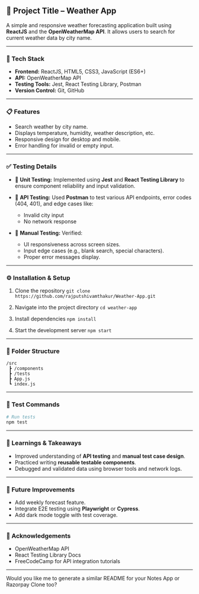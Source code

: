 ## 🚀 Project Title – Weather App

A simple and responsive weather forecasting application built using **ReactJS** and the **OpenWeatherMap API**. It allows users to search for current weather data by city name.

---

### 🔧 Tech Stack

* **Frontend:** ReactJS, HTML5, CSS3, JavaScript (ES6+)
* **API:** OpenWeatherMap API
* **Testing Tools:** Jest, React Testing Library, Postman
* **Version Control:** Git, GitHub

---

### 📋 Features

* Search weather by city name.
* Displays temperature, humidity, weather description, etc.
* Responsive design for desktop and mobile.
* Error handling for invalid or empty input.

---

### ✅ Testing Details

* 🔹 **Unit Testing:** Implemented using **Jest** and **React Testing Library** to ensure component reliability and input validation.
* 🔹 **API Testing:** Used **Postman** to test various API endpoints, error codes (404, 401), and edge cases like:

  * Invalid city input
  * No network response
* 🔹 **Manual Testing:** Verified:

  * UI responsiveness across screen sizes.
  * Input edge cases (e.g., blank search, special characters).
  * Proper error messages display.

---

### ⚙️ Installation & Setup

1. Clone the repository
   `git clone https://github.com/rajputshivamthakur/Weather-App.git`

2. Navigate into the project directory
   `cd weather-app`

3. Install dependencies
   `npm install`

4. Start the development server
   `npm start`

---

### 📂 Folder Structure

```
/src
 ┣ /components
 ┣ /tests
 ┣ App.js
 ┗ index.js
```

---

### 🧪 Test Commands

```bash
# Run tests
npm test
```

---

### 🧠 Learnings & Takeaways

* Improved understanding of **API testing** and **manual test case design**.
* Practiced writing **reusable testable components**.
* Debugged and validated data using browser tools and network logs.

---

### 📌 Future Improvements

* Add weekly forecast feature.
* Integrate E2E testing using **Playwright** or **Cypress**.
* Add dark mode toggle with test coverage.

---

### 🙌 Acknowledgements

* OpenWeatherMap API
* React Testing Library Docs
* FreeCodeCamp for API integration tutorials

---

Would you like me to generate a similar README for your Notes App or Razorpay Clone too?
